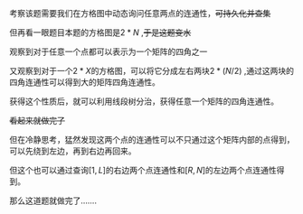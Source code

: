 考察该题需要我们在方格图中动态询问任意两点的连通性，~~可持久化并查集~~

但再看一眼题目本题的方格图是$2*N$ ,~~于是这题变水~~

观察到对于任意一个点都可以表示为一个矩阵的四角之一

又观察到对于一个$2*X$的方格图，可以将它分成左右两块$2*(N/2)$ ,通过这两块的四角连通性可以得到大的矩阵四角连通性。

获得这个性质后，就可以利用线段树分治，获得任意一个矩阵的四角连通性。

~~看起来就做完了~~

但在冷静思考，猛然发现这两个点的连通性可以不只通过这个矩阵内部的点得到，可以先绕到左边，再到右边再回来。

但这个也可以通过查询$[1,L]$的右边两个点连通性和$[R,N]$的左边两个点连通性得到。

那么这道题就做完了…….